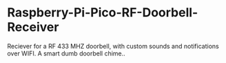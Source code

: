 # Raspberry-Pi-Pico-RF-Doorbell-Receiver
Reciever for a RF 433 MHZ doorbell, with custom sounds and notifications over WIFI. A smart dumb doorbell chime..
